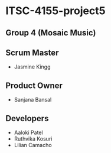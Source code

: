 # ITSC-4155-project5

## Group 4 (Mosaic Music)
## Scrum Master
- Jasmine Kingg

## Product Owner
- Sanjana Bansal


## Developers
- Aaloki Patel
- Ruthvika Kosuri
- Lilian Camacho
